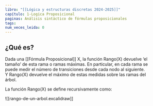 ```yaml
---
libro: "[[Lógica y estructuras discretas 2024-2025]]"
capítulo: 1-Logica Proposicional
paginas: Análisis sintáctico de fórmulas proposicionales
tags: 
num_veces_leida: 0
---
```

## ¿Qué es?

Dada una [[Fórmula Proposicional]] X, la función Rango(X) devuelve ‘el tamaño’ de esta rama o ramas máximas. En particular, en cada rama se puede medir el número de transiciones desde cada nodo al siguiente. Y Rango(X) devuelve el máximo de estas medidas sobre las ramas del árbol.

La función Rango(X) se define recursivamente como:

![[rango-de-un-arbol.excalidraw]]